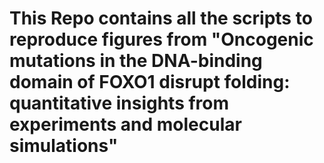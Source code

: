# This Repo contains all the scripts to reproduce figures from "Oncogenic mutations in the DNA-binding domain of FOXO1 disrupt folding: quantitative insights from experiments and molecular simulations"

